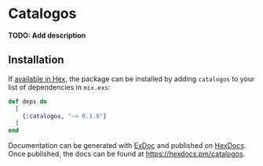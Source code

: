 # Catalogos

**TODO: Add description**

## Installation

If [available in Hex](https://hex.pm/docs/publish), the package can be installed
by adding `catalogos` to your list of dependencies in `mix.exs`:

```elixir
def deps do
  [
    {:catalogos, "~> 0.1.0"}
  ]
end
```

Documentation can be generated with [ExDoc](https://github.com/elixir-lang/ex_doc)
and published on [HexDocs](https://hexdocs.pm). Once published, the docs can
be found at <https://hexdocs.pm/catalogos>.


